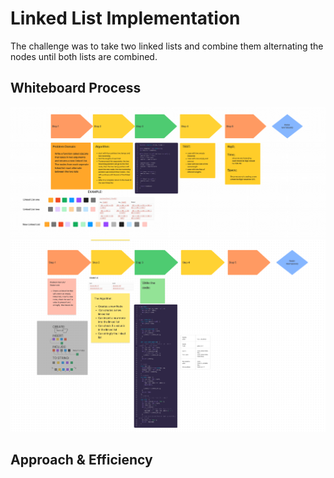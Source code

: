 # Linked List Implementation
<!-- Description of the challenge -->
The challenge was to take two linked lists and combine them alternating the nodes until both lists are combined.

## Whiteboard Process

![WhiteBoard Image](./whiteboard.png)
![whiteBoard Image](./whiteboard1.png)

## Approach & Efficiency
<!-- What approach did you take? Why? What is the Big O space/time for this approach? -->
